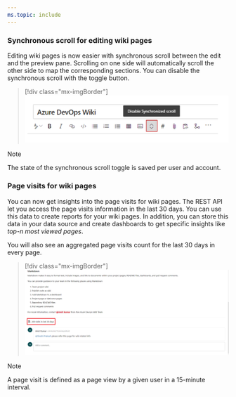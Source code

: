 ```yaml
---
ms.topic: include
---
```


### Synchronous scroll for editing wiki pages

Editing wiki pages is now easier with synchronous scroll between the edit and the preview pane. Scrolling on one side will automatically scroll the other side to map the corresponding sections. You can disable the synchronous scroll with the toggle button. 

> [!div class="mx-imgBorder"]
> ![Badge](../../media/160_06.png)

> [!NOTE]
> The state of the synchronous scroll toggle is saved per user and account.

### Page visits for wiki pages

You can now get insights into the page visits for wiki pages. The REST API let you access the page visits information in the last 30 days. You can use this data to create reports for your wiki pages. In addition, you can store this data in your data source and create dashboards to get specific insights like *top-n most viewed pages*.

You will also see an aggregated page visits count for the last 30 days in every page.

> [!div class="mx-imgBorder"]
> ![Badge](../../media/160_13.png)

> [!NOTE]
> A page visit is defined as a page view by a given user in a 15-minute interval.